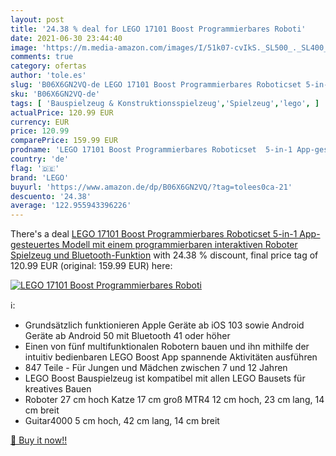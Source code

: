 ```yaml
---
layout: post
title: '24.38 % deal for LEGO 17101 Boost Programmierbares Roboti'
date: 2021-06-30 23:44:40
image: 'https://m.media-amazon.com/images/I/51k07-cvIkS._SL500_._SL400_.jpg'
comments: true
category: ofertas
author: 'tole.es'
slug: 'B06X6GN2VQ-de LEGO 17101 Boost Programmierbares Roboticset 5-in-1 App-...'
sku: 'B06X6GN2VQ-de'
tags: [ 'Bauspielzeug & Konstruktionsspielzeug','Spielzeug','lego', ]
actualPrice: 120.99 EUR
currency: EUR
price: 120.99
comparePrice: 159.99 EUR
prodname: 'LEGO 17101 Boost Programmierbares Roboticset  5-in-1 App-gesteuertes Modell mit einem programmierbaren  interaktiven Roboter Spielzeug und Bluetooth-Funktion'
country: 'de'
flag: '🇩🇪'
brand: 'LEGO'
buyurl: 'https://www.amazon.de/dp/B06X6GN2VQ/?tag=tolees0ca-21'
descuento: '24.38'
average: '122.955943396226'
---
```


There's a deal [LEGO 17101 Boost Programmierbares Roboticset  5-in-1 App-gesteuertes Modell mit einem programmierbaren  interaktiven Roboter Spielzeug und Bluetooth-Funktion](https://www.amazon.de/dp/B06X6GN2VQ/?tag=tolees0ca-21)  with  24.38 % discount, final price tag of  120.99 EUR (original: 159.99 EUR) here:

[![LEGO 17101 Boost Programmierbares Roboti](https://m.media-amazon.com/images/I/51k07-cvIkS._SL500_._SL400_.jpg)](https://www.amazon.de/dp/B06X6GN2VQ/?tag=tolees0ca-21)

ℹ️:

- Grundsätzlich funktionieren Apple Geräte ab iOS 103 sowie Android Geräte ab Android 50 mit Bluetooth 41 oder höher
- Einen von fünf multifunktionalen Robotern bauen und ihn mithilfe der intuitiv bedienbaren LEGO Boost App spannende Aktivitäten ausführen
- 847 Teile - Für Jungen und Mädchen zwischen 7 und 12 Jahren
- LEGO Boost Bauspielzeug ist kompatibel mit allen LEGO Bausets für kreatives Bauen
- Roboter 27 cm hoch Katze 17 cm groß MTR4 12 cm hoch, 23 cm lang, 14 cm breit
- Guitar4000 5 cm hoch, 42 cm lang, 14 cm breit

[🛒 Buy it now!!](https://www.amazon.de/dp/B06X6GN2VQ/?tag=tolees0ca-21)
